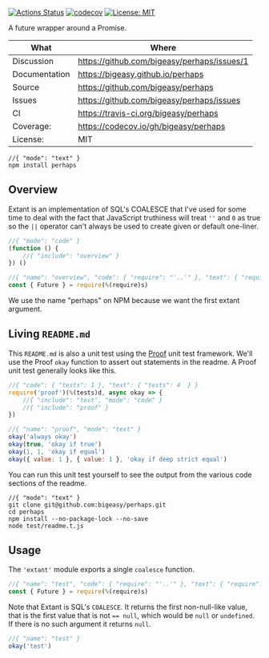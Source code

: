[![Actions Status](https://github.com/bigeasy/perhaps/workflows/Node%20CI/badge.svg)](https://github.com/bigeasy/perhaps/actions)
[![codecov](https://codecov.io/gh/bigeasy/perhaps/branch/master/graph/badge.svg)](https://codecov.io/gh/bigeasy/perhaps)
[![License: MIT](https://img.shields.io/badge/License-MIT-yellow.svg)](https://opensource.org/licenses/MIT)

A future wrapper around a Promise.

| What          | Where                                         |
| --- | --- |
| Discussion    | https://github.com/bigeasy/perhaps/issues/1   |
| Documentation | https://bigeasy.github.io/perhaps             |
| Source        | https://github.com/bigeasy/perhaps            |
| Issues        | https://github.com/bigeasy/perhaps/issues     |
| CI            | https://travis-ci.org/bigeasy/perhaps         |
| Coverage:     | https://codecov.io/gh/bigeasy/perhaps         |
| License:      | MIT                                           |


```
//{ "mode": "text" }
npm install perhaps
```

## Overview

Extant is an implementation of SQL's COALESCE that I've used for some time to
deal with the fact that JavaScript truthiness will treat `''` and `0` as true so
the `||` operator can't always be used to create given or default one-liner.

```javascript
//{ "mode": "code" }
(function () {
    //{ "include": "overview" }
}) ()
```

```javascript
//{ "name": "overview", "code": { "require": "'..'" }, "text": { "require": "'perhaps'" } }
const { Future } = require(%(require)s)
```

We use the name "perhaps" on NPM because we want the first extant argument.

## Living `README.md`

This `README.md` is also a unit test using the
[Proof](https://github.com/bigeasy/proof) unit test framework. We'll use the
Proof `okay` function to assert out statements in the readme. A Proof unit test
generally looks like this.

```javascript
//{ "code": { "tests": 1 }, "text": { "tests": 4  } }
require('proof')(%(tests)d, async okay => {
    //{ "include": "test", "mode": "code" }
    //{ "include": "proof" }
})
```

```javascript
//{ "name": "proof", "mode": "text" }
okay('always okay')
okay(true, 'okay if true')
okay(1, 1, 'okay if equal')
okay({ value: 1 }, { value: 1 }, 'okay if deep strict equal')
```

You can run this unit test yourself to see the output from the various
code sections of the readme.

```text
//{ "mode": "text" }
git clone git@github.com:bigeasy/perhaps.git
cd perhaps
npm install --no-package-lock --no-save
node test/readme.t.js
```

## Usage

The `'extant'` module exports a single `coalesce` function.

```javascript
//{ "name": "test", "code": { "require": "'..'" }, "text": { "require": "'perhaps'" } }
const { Future } = require(%(require)s)
```

Note that Extant is SQL's `COALESCE`. It returns the first non-null-like value,
that is the first value that is not `== null`, which would be `null` or
`undefined`. If there is no such argument it returns `null`.

```javascript
//{ "name": "test" }
okay('test')
```
